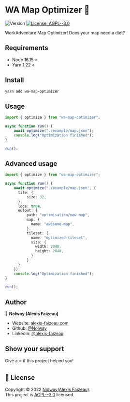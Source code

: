 <h1>WA Map Optimizer 💪</h1>
<p>
  <img alt="Version" src="https://img.shields.io/badge/version-1.1.6-blue.svg?cacheSeconds=2592000" />
  <a href="LICENSE.txt" target="_blank">
    <img alt="License: AGPL--3.0" src="https://img.shields.io/badge/License-AGPL--3.0-yellow.svg" />
  </a>
</p>

WorkAdventure Map Optimizer! Does your map need a diet?

## Requirements

- Node 16.15 <
-	Yarn 1.22 <

## Install

```sh
yarn add wa-map-optimizer
```

## Usage

```ts
import { optimize } from "wa-map-optimizer";

async function run() {
    await optimize("./example/map.json");
    console.log("Optimization finished");
}

run();
```

## Advanced usage

```ts
import { optimize } from "wa-map-optimizer";

async function run() {
    await optimize("./example/map.json", {
      tile: {
          size: 32,
      },
      logs: true,
      output: {
          path: "optimisation/new_map",
          map: {
            name: "awesome-map",
          },
          tileset: {
            name: "optimized-tileset",
            size: {
              width: 2048,
              height: 2048,
            }
          }
      }
    });
    console.log("Optimization finished");
}

run();
```

## Author

👤 **Nolway (Alexis Faizeau)**

-   Website: [alexis-faizeau.com](https://www.alexis-faizeau.com)
-   Github: [@Nolway](https://github.com/Nolway)
-   LinkedIn: [@alexis-faizeau](https://linkedin.com/in/alexis-faizeau)

## Show your support

Give a ⭐️ if this project helped you!

## 📝 License

Copyright © 2022 [Nolway(Alexis Faizeau)](https://github.com/Nolway).<br />
This project is [AGPL--3.0](LICENSE.txt) licensed.
